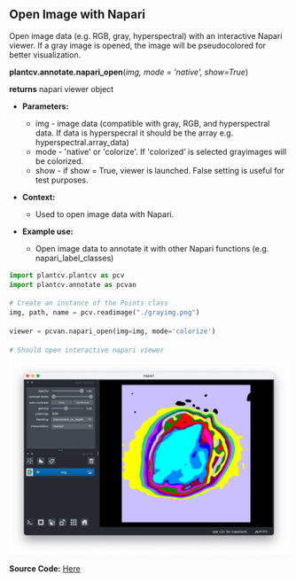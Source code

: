 ## Open Image with Napari

Open image data (e.g. RGB, gray, hyperspectral) with an interactive Napari viewer. If a gray image is opened, the image will be pseudocolored for better visualization.

**plantcv.annotate.napari_open**(*img, mode = 'native', show=True*)

**returns** napari viewer object

- **Parameters:**
    - img - image data (compatible with gray, RGB, and hyperspectral data. If data is hyperspecral it should be the array e.g. hyperspectral.array_data)
    - mode - 'native' or 'colorize'. If 'colorized' is selected grayimages will be colorized.
    - show - if show = True, viewer is launched. False setting is useful for test purposes.

- **Context:**
    - Used to open image data with Napari.

- **Example use:**
    - Open image data to annotate it with other Napari functions (e.g. napari_label_classes)


```python
import plantcv.plantcv as pcv 
import plantcv.annotate as pcvan

# Create an instance of the Points class
img, path, name = pcv.readimage("./grayimg.png")

viewer = pcvan.napari_open(img=img, mode='colorize')

# Should open interactive napari viewer

```

![Screenshot](img/documentation_images/napari_open/napari_open.png)


**Source Code:** [Here](https://github.com/danforthcenter/plantcv-annotate/blob/main/plantcv/annotate/napari_open.py)
